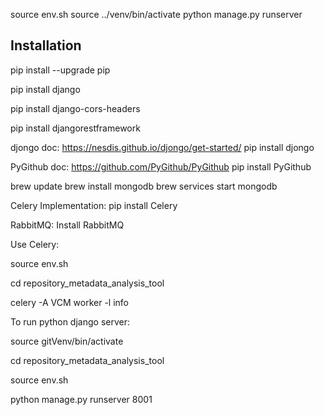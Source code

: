 source env.sh
source ../venv/bin/activate
python manage.py runserver

## Installation ##
pip install --upgrade pip

pip install django

pip install django-cors-headers

pip install djangorestframework

djongo doc: https://nesdis.github.io/djongo/get-started/
pip install djongo

PyGithub doc: https://github.com/PyGithub/PyGithub
pip install PyGithub

brew update
brew install mongodb
brew services start mongodb

Celery Implementation:
pip install Celery

RabbitMQ:
Install RabbitMQ

Use Celery:

source env.sh

cd repository_metadata_analysis_tool

celery -A VCM worker -l info

To run python django server:

source gitVenv/bin/activate

cd repository_metadata_analysis_tool

source env.sh

python manage.py runserver 8001
